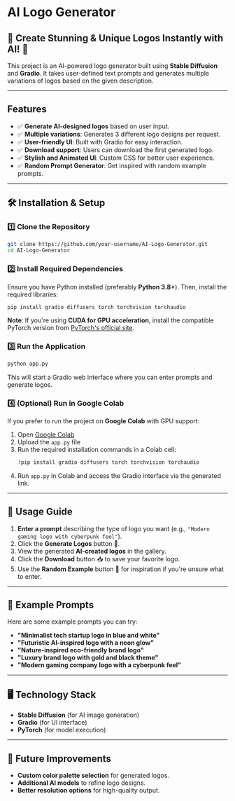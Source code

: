 # AI Logo Generator 

## 🎨 Create Stunning & Unique Logos Instantly with AI! 🚀

This project is an AI-powered logo generator built using **Stable Diffusion** and **Gradio**. It takes user-defined text prompts and generates multiple variations of logos based on the given description.

---

## Features
- ✅ **Generate AI-designed logos** based on user input.
- ✅ **Multiple variations**: Generates 3 different logo designs per request.
- ✅ **User-friendly UI**: Built with Gradio for easy interaction.
- ✅ **Download support**: Users can download the first generated logo.
- ✅ **Stylish and Animated UI**: Custom CSS for better user experience.
- ✅ **Random Prompt Generator**: Get inspired with random example prompts.

---

## 🛠️ Installation & Setup

### 1️⃣ Clone the Repository
```sh
git clone https://github.com/your-username/AI-Logo-Generator.git
cd AI-Logo-Generator
```

### 2️⃣ Install Required Dependencies
Ensure you have Python installed (preferably **Python 3.8+**). Then, install the required libraries:
```sh
pip install gradio diffusers torch torchvision torchaudio
```

**Note**: If you're using **CUDA for GPU acceleration**, install the compatible PyTorch version from [PyTorch's official site](https://pytorch.org/get-started/locally/).

### 3️⃣ Run the Application
```sh
python app.py
```
This will start a Gradio web interface where you can enter prompts and generate logos.

### 4️⃣ (Optional) Run in Google Colab
If you prefer to run the project on **Google Colab** with GPU support:
1. Open [Google Colab](https://colab.research.google.com/)
2. Upload the `app.py` file
3. Run the required installation commands in a Colab cell:
    ```sh
    !pip install gradio diffusers torch torchvision torchaudio
    ```
4. Run `app.py` in Colab and access the Gradio interface via the generated link.

---

## 📌 Usage Guide
1. **Enter a prompt** describing the type of logo you want (e.g., `"Modern gaming logo with cyberpunk feel"`).
2. Click the **Generate Logos** button 🚀.
3. View the generated **AI-created logos** in the gallery.
4. Click the **Download** button 📥 to save your favorite logo.
5. Use the **Random Example** button 🎲 for inspiration if you're unsure what to enter.

---

## 📸 Example Prompts
Here are some example prompts you can try:
- **"Minimalist tech startup logo in blue and white"**
- **"Futuristic AI-inspired logo with a neon glow"**
- **"Nature-inspired eco-friendly brand logo"**
- **"Luxury brand logo with gold and black theme"**
- **"Modern gaming company logo with a cyberpunk feel"**

---

## 🖥️ Technology Stack
- **Stable Diffusion** (for AI image generation)
- **Gradio** (for UI interface)
- **PyTorch** (for model execution)

---

## 🚀 Future Improvements
- **Custom color palette selection** for generated logos.
- **Additional AI models** to refine logo designs.
- **Better resolution options** for high-quality output.
